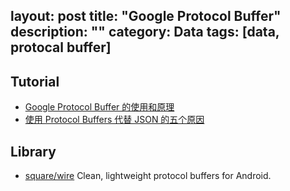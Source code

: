 layout: post
title: "Google Protocol Buffer"
description: ""
category: Data
tags: [data, protocal buffer]
---

## Tutorial

- [Google Protocol Buffer 的使用和原理](https://www.ibm.com/developerworks/cn/linux/l-cn-gpb/)
- [使用 Protocol Buffers 代替 JSON 的五个原因](https://www.oschina.net/translate/choose-protocol-buffers)

## Library

- [square/wire](https://github.com/square/wire) Clean, lightweight protocol buffers for Android.
